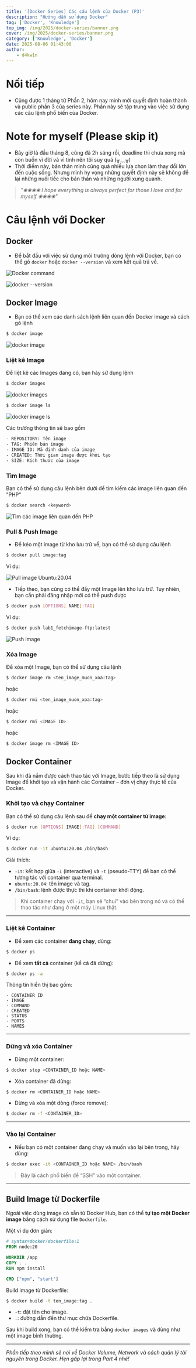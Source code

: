```yaml
---
title: '[Docker Series] Các câu lệnh của Docker (P3)'
description: "Hướng dẫn sử dụng Docker"
tag: ['Docker', 'Knowledge']
top_img: /img/2025/docker-series/banner.png
cover: /img/2025/docker-series/banner.png
category: ['Knowledge', 'Docker']
date: 2025-08-06 01:43:00
author:
    - d4kw1n
---
```


# Nối tiếp

- Cũng được 1 tháng từ Phần 2, hôm nay mình mới quyết định hoàn thành và public phần 3 của series này. Phần này sẽ tập trung vào việc sử dụng các câu lệnh phổ biến của Docker.

# Note for myself (Please skip it)

- Bây giờ là đầu tháng 8, cũng đã 2h sáng rồi, deadline thì chưa xong mà còn buồn vì đời và vì tình nên tôi suy quá (╥﹏╥)
- Thời điểm này, bản thân mình cũng quá nhiều lựa chọn làm thay đổi lớn đến cuộc sống. Nhưng mình hy vọng những quyết định này sẽ không để lại những nuối tiếc cho bản thân và những người xung quanh.

> _"❀❀❀❀ I hope everything is always perfect for those I love and for myself ❀❀❀❀"_

# Câu lệnh với Docker

## Docker

- Để bắt đầu với việc sử dụng môi trường dòng lệnh với Docker, bạn có thể gõ `docker` hoặc `docker --version` và xem kết quả trả về.

![Docker command](/img/2025/docker-series/image.png)

![docker --version](/img/2025/docker-series/image-1.png)

## Docker Image

- Bạn có thể xem các danh sách lệnh liên quan đến Docker image và cách gõ lệnh

```bash
$ docker image
```

![docker image](/img/2025/docker-series/image-4.png)


### Liệt kê Image

Để liệt kê các Images đang có, bạn hãy sử dụng lệnh

```bash
$ docker images
```

![docker images](/img/2025/docker-series/image-3.png)

```bash
$ docker image ls
```

![docker image ls](/img/2025/docker-series/image-2.png)

Các trường thông tin sẽ bao gồm

```txt
- REPOSITORY: Tên image
- TAG: Phiên bản image
- IMAGE ID: Mã định danh của image
- CREATED: Thời gian image được khởi tạo
- SIZE: Kích thước của image
```

### Tìm Image

Bạn có thể sử dụng câu lệnh bên dưới để tìm kiếm các image liên quan đến "PHP"

```bash
$ docker search <keyword>
```

![Tìm các image liên quan đến PHP](/img/2025/docker-series/image-5.png)

### Pull & Push Image

- Để kéo một image từ kho lưu trữ về, bạn có thể sử dụng câu lệnh

```bash
$ docker pull image:tag
```

Ví dụ:

![Pull image Ubuntu:20.04](/img/2025/docker-series/image-6.png)

- Tiếp theo, bạn cũng có thể đẩy một Image lên kho lưu trữ. Tuy nhiên, bạn cần phải đăng nhập mới có thể push được

```bash
$ docker push [OPTIONS] NAME[:TAG]
```

Ví dụ:

```bash
$ docker push lab1_fetchimage-ftp:latest
```

![Push image](/img/2025/docker-series/image-7.png)

### Xóa Image

Để xóa một Image, bạn có thể sử dụng câu lệnh

```bash
$ docker image rm <ten_image_muon_xoa:tag>
```

hoặc

```bash
$ docker rmi <ten_image_muon_xoa:tag>
```

hoặc 

```bash
$ docker rmi <IMAGE ID>
```

hoặc

```bash
$ docker image rm <IMAGE ID>
```
## Docker Container

Sau khi đã nắm được cách thao tác với Image, bước tiếp theo là sử dụng Image để khởi tạo và vận hành các Container – đơn vị chạy thực tế của Docker.

### Khởi tạo và chạy Container

Bạn có thể sử dụng câu lệnh sau để **chạy một container từ image**:

```bash
$ docker run [OPTIONS] IMAGE[:TAG] [COMMAND]
```

Ví dụ:

```bash
$ docker run -it ubuntu:20.04 /bin/bash
```

Giải thích:

- `-it`: kết hợp giữa `-i` (interactive) và `-t` (pseudo-TTY) để bạn có thể tương tác với container qua terminal.
- `ubuntu:20.04`: tên image và tag.
- `/bin/bash`: lệnh được thực thi khi container khởi động.

> Khi container chạy với `-it`, bạn sẽ “chui” vào bên trong nó và có thể thao tác như đang ở một máy Linux thật.

---

### Liệt kê Container

- Để xem các container **đang chạy**, dùng:

```bash
$ docker ps
```

- Để xem **tất cả** container (kể cả đã dừng):

```bash
$ docker ps -a
```

Thông tin hiển thị bao gồm:

```
- CONTAINER ID
- IMAGE
- COMMAND
- CREATED
- STATUS
- PORTS
- NAMES
```

---

### Dừng và xóa Container

- Dừng một container:

```bash
$ docker stop <CONTAINER_ID hoặc NAME>
```

- Xóa container đã dừng:

```bash
$ docker rm <CONTAINER_ID hoặc NAME>
```

- Dừng và xóa một dòng (force remove):

```bash
$ docker rm -f <CONTAINER_ID>
```

---

### Vào lại Container

- Nếu bạn có một container đang chạy và muốn vào lại bên trong, hãy dùng:

```bash
$ docker exec -it <CONTAINER_ID hoặc NAME> /bin/bash
```

> Đây là cách phổ biến để “SSH” vào một container.

---

## Build Image từ Dockerfile

Ngoài việc dùng image có sẵn từ Docker Hub, bạn có thể **tự tạo một Docker image** bằng cách sử dụng file `Dockerfile`.

Một ví dụ đơn giản:

```dockerfile
# syntax=docker/dockerfile:1
FROM node:20

WORKDIR /app
COPY . .
RUN npm install

CMD ["npm", "start"]
```

Build image từ Dockerfile:

```bash
$ docker build -t ten_image:tag .
```

- `-t`: đặt tên cho image.
- `.`: đường dẫn đến thư mục chứa Dockerfile.

Sau khi build xong, bạn có thể kiểm tra bằng `docker images` và dùng như một image bình thường.

---

_Phần tiếp theo mình sẽ nói về Docker Volume, Network và cách quản lý tài nguyên trong Docker. Hẹn gặp lại trong Part 4 nhé!_

